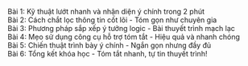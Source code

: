 Bài 1: Kỹ thuật lướt nhanh và nhận diện ý chính trong 2 phút  
Bài 2: Cách chắt lọc thông tin cốt lõi - Tóm gọn như chuyên gia  
Bài 3: Phương pháp sắp xếp ý tưởng logic - Bài thuyết trình mạch lạc  
Bài 4: Mẹo sử dụng công cụ hỗ trợ tóm tắt - Hiệu quả và nhanh chóng  
Bài 5: Chiến thuật trình bày ý chính - Ngắn gọn nhưng đầy đủ  
Bài 6: Tổng kết khóa học - Tóm tắt nhanh, tự tin thuyết trình!
